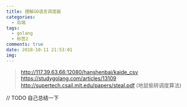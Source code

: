 ```yaml
---
title: 理解GO语言调度器
categories:
  - 后端
tags:
  - golang
  - 标签2
comments: true
date: 2018-10-11 21:53:01
img:
---
```

> http://117.39.63.66:12080/hanshenbai/kaide_csv
> https://studygolang.com/articles/13109
> http://supertech.csail.mit.edu/papers/steal.pdf (地鼠偷转调度算法)

// TODO 自己总结一下